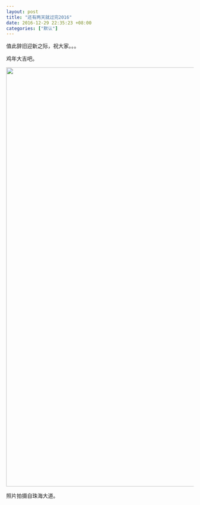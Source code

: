 ```yaml
---
layout: post
title: "还有两天就过完2016"
date: 2016-12-29 22:35:23 +08:00
categories: ["默认"]
---
```


<p>值此辞旧迎新之际，祝大家。。。</p>
<p>鸡年大吉吧。</p>
<p><a href="https://www.wen.st/usr/uploads/2016/12/wp-image-460721531jpg.jpg"><img src="https://www.wen.st/usr/uploads/2016/12/wp-image-460721531jpg.jpg" alt="" class="wp-image-484 alignnone size-full" width="1500" height="1125"></a></p>
<p>照片拍摄自珠海大道。</p>